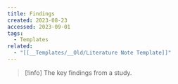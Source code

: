 ```yaml
---
title: Findings
created: 2023-08-23
accessed: 2023-09-01
tags:
  - Templates
related:
  - "[[__Templates/__Old/Literature Note Template]]"
---
```

>[!info]
>The key findings from a study.